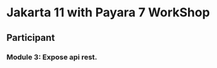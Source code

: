 


















































































































































































































































































# Jakarta 11 with Payara 7 WorkShop

## Participant

### **Module 3: Expose api rest.**